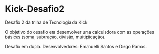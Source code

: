 # Kick-Desafio2

Desafio 2 da trilha de Tecnologia da Kick. 

O objetivo do desafio era desenvolver uma calculadora com as operações básicas (soma, subtração, divisão, multiplicação).

Desafio em dupla. Desenvolvedores: Emanuelli Santos e Diego Ramos.
